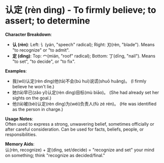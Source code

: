 # **认定 (rèn dìng) - To firmly believe; to assert; to determine**

**Character Breakdown**:  
- **认 (rèn)**: Left: 讠(yán, "speech" radical); Right: 刃(rèn, "blade"). Means "to recognize" or "to admit".  
- **定 (dìng)**: Top: 宀(mián, "roof" radical); Bottom: 丁(dīng, "nail"). Means "to set", "to decide", or "to fix".

**Examples**:  
- 我(wǒ)认定(rèn dìng)他(tā)不会(bú huì)说谎(shuō huǎng)。 (I firmly believe he won't lie.)  
- 她(tā)早已(zǎo yǐ)认定(rèn dìng)目标(mù biāo)。 (She had already set her sights on the goal.)  
- 他(tā)被(bèi)认定(rèn dìng)为(wéi)负责人(fù zé rén)。 (He was identified as the person in charge.)

**Usage Notes**:  
Often used to express a strong, unwavering belief, sometimes officially or after careful consideration. Can be used for facts, beliefs, people, or responsibilities.

**Memory Aids**:  
认(rèn, recognize) + 定(dìng, set/decide) = "recognize and set" your mind on something; think "recognize as decided/final."